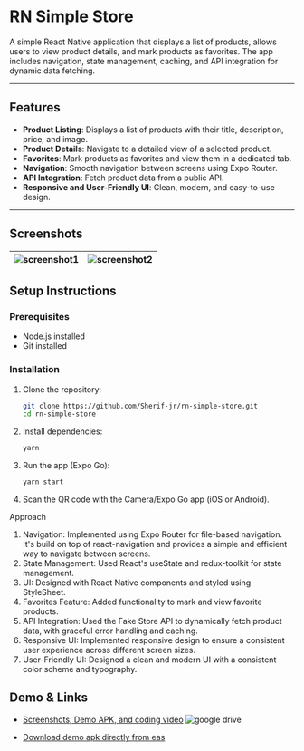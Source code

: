 # RN Simple Store

A simple React Native application that displays a list of products, allows users to view product details, and mark products as favorites. The app includes navigation, state management, caching, and API integration for dynamic data fetching.

---

## Features

- **Product Listing**: Displays a list of products with their title, description, price, and image.
- **Product Details**: Navigate to a detailed view of a selected product.
- **Favorites**: Mark products as favorites and view them in a dedicated tab.
- **Navigation**: Smooth navigation between screens using Expo Router.
- **API Integration**: Fetch product data from a public API.
- **Responsive and User-Friendly UI**: Clean, modern, and easy-to-use design.

---

## Screenshots

| ![screenshot1](https://github.com/user-attachments/assets/21c1a8ee-a976-42e6-bced-653c0e7b19cb) | ![screenshot2](https://github.com/user-attachments/assets/afbf49db-10dc-4a2e-84c1-811a0aa66559) |
| ----------------------------------------------------------------------------------------------- | ----------------------------------------------------------------------------------------------- |

## Setup Instructions

### Prerequisites

- Node.js installed
- Git installed

### Installation

1. Clone the repository:
   ```bash
   git clone https://github.com/Sherif-jr/rn-simple-store.git
   cd rn-simple-store
   ```
2. Install dependencies:
   ```bash
   yarn
   ```
3. Run the app (Expo Go):
   ```bash
   yarn start
   ```
4. Scan the QR code with the Camera/Expo Go app (iOS or Android).

Approach

1. Navigation: Implemented using Expo Router for file-based navigation. It's build on top of react-navigation and provides a simple and efficient way to navigate between screens.
2. State Management: Used React's useState and redux-toolkit for state management.
3. UI: Designed with React Native components and styled using StyleSheet.
4. Favorites Feature: Added functionality to mark and view favorite products.
5. API Integration: Used the Fake Store API to dynamically fetch product data, with graceful error handling and caching.
6. Responsive UI: Implemented responsive design to ensure a consistent user experience across different screen sizes.
7. User-Friendly UI: Designed a clean and modern UI with a consistent color scheme and typography.

## Demo & Links

- [Screenshots, Demo APK, and coding video](https://drive.google.com/drive/folders/1mQ16i-08yLPMbcjgNUhz7Woa5w2U8aLz)
  ![google drive](https://github.com/user-attachments/assets/f5526ddf-b9db-4e0a-9698-0a77075730d7)

- [Download demo apk directly from eas](https://expo.dev/artifacts/eas/36KJmuQ4SDsdmMhxMhN6Jc.apk)
